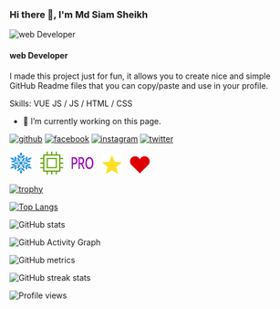 ### Hi there 👋, I'm Md Siam Sheikh
![web Developer](https://arturssmirnovs.github.io/github-profile-readme-generator/images/banner.png)
#### web Developer


I made this project just for fun, it allows you to create nice and simple GitHub Readme files that you can copy/paste and use in your profile.

Skills: VUE JS /  JS / HTML / CSS

- 🔭 I’m currently working on this page. 


[<img src='https://cdn.jsdelivr.net/npm/simple-icons@3.0.1/icons/github.svg' alt='github' height='40'>](https://github.com/siamsheikh1112)  [<img src='https://cdn.jsdelivr.net/npm/simple-icons@3.0.1/icons/facebook.svg' alt='facebook' height='40'>](https://www.facebook.com/100052733530023)  [<img src='https://cdn.jsdelivr.net/npm/simple-icons@3.0.1/icons/instagram.svg' alt='instagram' height='40'>](https://www.instagram.com/mdsiamsheikh10/)  [<img src='https://cdn.jsdelivr.net/npm/simple-icons@3.0.1/icons/twitter.svg' alt='twitter' height='40'>](https://twitter.com/MdSiamSheikh15)  

<a href='https://archiveprogram.github.com/'><img src='https://raw.githubusercontent.com/acervenky/animated-github-badges/master/assets/acbadge.gif' width='40' height='40'></a> <a href='https://docs.github.com/en/developers'><img src='https://raw.githubusercontent.com/acervenky/animated-github-badges/master/assets/devbadge.gif' width='40' height='40'></a> <a href='https://github.com/pricing'><img src='https://raw.githubusercontent.com/acervenky/animated-github-badges/master/assets/pro.gif' width='40' height='40'></a> <a href='https://stars.github.com/'><img src='https://raw.githubusercontent.com/acervenky/animated-github-badges/master/assets/starbadge.gif' width='35' height='35'></a> <a href='https://docs.github.com/en/github/supporting-the-open-source-community-with-github-sponsors'><img src='https://raw.githubusercontent.com/acervenky/animated-github-badges/master/assets/sponsorbadge.gif' width='35' height='35'></a> 

[![trophy](https://github-profile-trophy.vercel.app/?username=siamsheikh1112)](https://github.com/ryo-ma/github-profile-trophy)

[![Top Langs](https://github-readme-stats.vercel.app/api/top-langs/?username=siamsheikh1112)](https://github.com/anuraghazra/github-readme-stats)

![GitHub stats](https://github-readme-stats.vercel.app/api?username=siamsheikh1112&show_icons=true&count_private=true)  

![GitHub Activity Graph](https://activity-graph.herokuapp.com/graph?username=siamsheikh1112)  

![GitHub metrics](https://metrics.lecoq.io/siamsheikh1112)  

![GitHub streak stats](https://github-readme-streak-stats.herokuapp.com/?user=siamsheikh1112)  

![Profile views](https://gpvc.arturio.dev/siamsheikh1112)  
